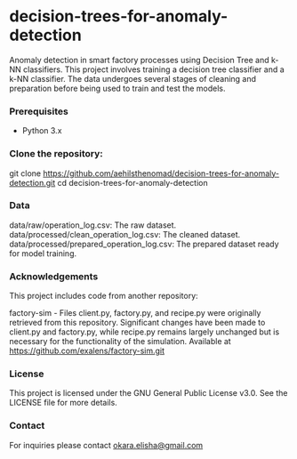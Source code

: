 # decision-trees-for-anomaly-detection
Anomaly detection in smart factory processes using Decision Tree and k-NN classifiers. This project involves training a decision tree classifier and a k-NN classifier. The data undergoes several stages of cleaning and preparation before being used to train and test the models.
### Prerequisites

- Python 3.x


### Clone the repository:

   git clone https://github.com/aehilsthenomad/decision-trees-for-anomaly-detection.git
   cd decision-trees-for-anomaly-detection

### Data
data/raw/operation_log.csv: The raw dataset.
data/processed/clean_operation_log.csv: The cleaned dataset.
data/processed/prepared_operation_log.csv: The prepared dataset ready for model training.

### Acknowledgements

This project includes code from another repository:

factory-sim - Files client.py, factory.py, and recipe.py were originally retrieved from this repository. Significant changes have been made to client.py and factory.py, while recipe.py remains largely unchanged but is necessary for the functionality of the simulation.
Available at https://github.com/exalens/factory-sim.git

### License
This project is licensed under the GNU General Public License v3.0. See the LICENSE file for more details.

### Contact
For inquiries please contact okara.elisha@gmail.com

